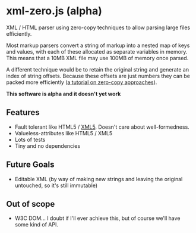 # xml-zero.js (alpha)
XML / HTML parser using zero-copy techniques to allow parsing large files efficiently.

Most markup parsers convert a string of markup into a nested map of keys and values, with each of these allocated as separate variables in memory. This means that a 10MB XML file may use 100MB of memory once parsed.

A different technique would be to retain the original string and generate an index of string offsets. Because these offsets are just numbers they can be packed more efficiently ([a tutorial on zero-copy approaches](http://roxlu.com/2015/052/building-a-zero-copy-parser)).

**This software is alpha and it doesn't yet work**

## Features
* Fault tolerant like HTML5 / [XML5](https://github.com/Ygg01/xml5_draft). Doesn't care about well-formedness.
* Valueless-attributes like HTML5 / XML5
* Lots of tests
* Tiny and no dependencies

## Future Goals

* Editable XML (by way of making new strings and leaving the original untouched, so it's still immutable)

## Out of scope

* W3C DOM... I doubt if I'll ever achieve this, but of course we'll have some kind of API.
